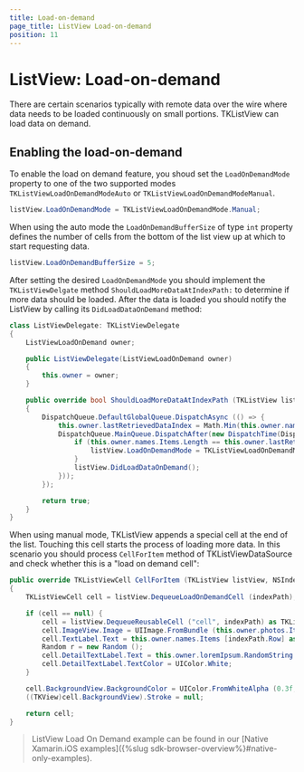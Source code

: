 ```yaml
---
title: Load-on-demand
page_title: ListView Load-on-demand
position: 11
---
```


# ListView: Load-on-demand

There are certain scenarios typically with remote data over the wire where data needs to be loaded continuously on small portions. TKListView can load data on demand.

## Enabling the load-on-demand

To enable the load on demand feature, you shoud set the <code>LoadOnDemandMode</code> property to one of the two supported modes <code>TKListViewLoadOnDemandModeAuto</code> or <code>TKListViewLoadOnDemandModeManual</code>.

```C#
listView.LoadOnDemandMode = TKListViewLoadOnDemandMode.Manual;
```

When using the auto mode the <code>LoadOnDemandBufferSize</code> of type `int` property defines the number of cells from the bottom of the list view up at which to start requesting data. 

```C#
listView.LoadOnDemandBufferSize = 5;
```

After setting the desired <code>LoadOnDemandMode</code> you should implement the <code>TKListViewDelgate</code> method <code>ShouldLoadMoreDataAtIndexPath:</code> to determine if more data should be loaded. After the data is loaded you should notify the ListView by calling its <code>DidLoadDataOnDemand</code> method:

<snippet id='listview-should-load'/>

<snippet id='listview-should-load-swift'/>

```C#
class ListViewDelegate: TKListViewDelegate
{
    ListViewLoadOnDemand owner;

    public ListViewDelegate(ListViewLoadOnDemand owner)
    {
        this.owner = owner;
    }

    public override bool ShouldLoadMoreDataAtIndexPath (TKListView listView, NSIndexPath indexPath)
    {
        DispatchQueue.DefaultGlobalQueue.DispatchAsync (() => {
            this.owner.lastRetrievedDataIndex = Math.Min(this.owner.names.Items.Length, this.owner.lastRetrievedDataIndex + 10);
            DispatchQueue.MainQueue.DispatchAfter(new DispatchTime(DispatchTime.Now, 2 * 400000000), new Action(delegate {
                if (this.owner.names.Items.Length == this.owner.lastRetrievedDataIndex) {
                    listView.LoadOnDemandMode = TKListViewLoadOnDemandMode.None;
                }
                listView.DidLoadDataOnDemand();                
            }));
        });

        return true;
    }
}
```

When using manual mode, TKListView appends a special cell at the end of the list. Touching this cell starts the process of loading more data. In this scenario you should process `CellForItem` method of TKListViewDataSource and check whether this is a "load on demand cell":

```C#
public override TKListViewCell CellForItem (TKListView listView, NSIndexPath indexPath)
{
    TKListViewCell cell = listView.DequeueLoadOnDemandCell (indexPath);

    if (cell == null) {
        cell = listView.DequeueReusableCell ("cell", indexPath) as TKListViewCell;
        cell.ImageView.Image = UIImage.FromBundle (this.owner.photos.Items [indexPath.Row] as NSString);
        cell.TextLabel.Text = this.owner.names.Items [indexPath.Row] as NSString;
        Random r = new Random ();
        cell.DetailTextLabel.Text = this.owner.loremIpsum.RandomString (10 + r.Next (0, 16), indexPath);
        cell.DetailTextLabel.TextColor = UIColor.White;
    }

    cell.BackgroundView.BackgroundColor = UIColor.FromWhiteAlpha (0.3f, 0.5f);
    ((TKView)cell.BackgroundView).Stroke = null;

    return cell;
}
```

> ListView Load On Demand example can be found in our [Native Xamarin.iOS examples]({%slug sdk-browser-overview%}#native-only-examples).